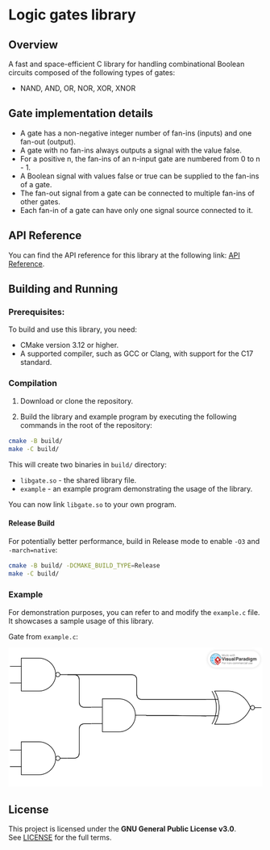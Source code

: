# Logic gates library

## Overview

A fast and space-efficient C library for handling combinational Boolean circuits composed of the following types of gates:
- NAND, AND, OR, NOR, XOR, XNOR


## Gate implementation details

- A gate has a non-negative integer number of fan-ins (inputs) and one fan-out (output).
- A gate with no fan-ins always outputs a signal with the value false.
- For a positive n, the fan-ins of an n-input gate are numbered from 0 to n - 1.
- A Boolean signal with values false or true can be supplied to the fan-ins of a gate.
- The fan-out signal from a gate can be connected to multiple fan-ins of other gates.
- Each fan-in of a gate can have only one signal source connected to it.

## API Reference

You can find the API reference for this library at the following link: [API Reference](https://iteron-dev.github.io/logic-gates-library/).

## Building and Running

### Prerequisites:
To build and use this library, you need:

- CMake version 3.12 or higher.
- A supported compiler, such as GCC or Clang, with support for the C17 standard.

### Compilation

1. Download or clone the repository.
 
2. Build the library and example program by executing the following commands in the root of the repository:

```bash
cmake -B build/
make -C build/
```

This will create two binaries in `build/` directory: 
- `libgate.so` - the shared library file.
- `example` -  an example program demonstrating the usage of the library.

You can now link `libgate.so` to your own program.

#### Release Build
For potentially better performance, build in Release mode to enable `-O3` and `-march=native`:
```bash
cmake -B build/ -DCMAKE_BUILD_TYPE=Release
make -C build/
```


### Example
For demonstration purposes, you can refer to and modify the `example.c` file. It showcases a sample usage of this library.

Gate from `example.c`:

![image info](./example_gate.svg)


## License

This project is licensed under the **GNU General Public License v3.0**.  
See [LICENSE](LICENSE.txt) for the full terms.

